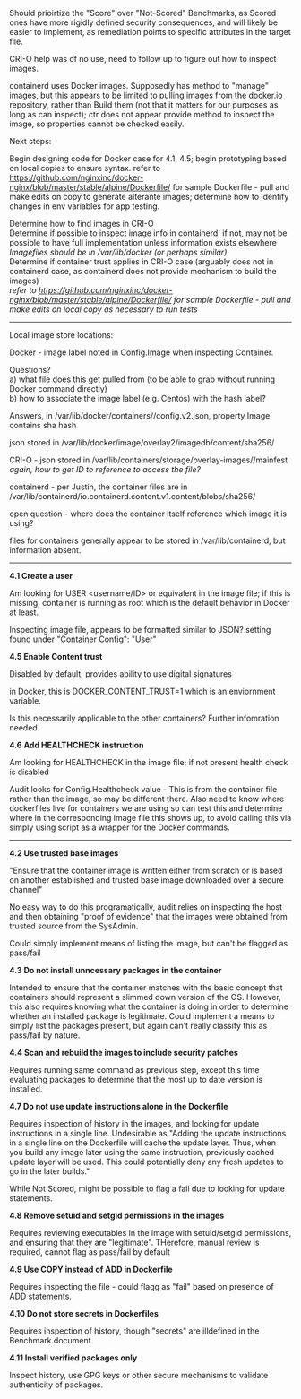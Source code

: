 Should prioirtize the "Score" over "Not-Scored" Benchmarks, as Scored ones have more rigidly defined security consequences, and will likely be easier to implement, as remediation points to specific attributes in the target file.

CRI-O help was of no use, need to follow up to figure out how to inspect images.

containerd uses Docker images. Supposedly has method to "manage" images, but this appears to be limited to pulling images from the docker.io repository, rather than Build them (not that it matters for our purposes as long as can inspect); ctr does not appear provide method to inspect the image, so properties cannot be checked easily.


Next steps: 

Begin designing code for Docker case for 4.1, 4.5; begin prototyping based on local copies to ensure syntax. 
refer to https://github.com/nginxinc/docker-nginx/blob/master/stable/alpine/Dockerfile/ for sample Dockerfile - pull and make edits on copy to generate alterante images; determine how to identify changes in env variables for app testing. 


Determine how to find images in CRI-O  
Determine if possible to inspect image info in containerd; if not, may not be possible to have full implementation unless information exists elsewhere  
*Imagefiles should be in /var/lib/docker (or perhaps similar)*  
Determine if container trust applies in CRI-O case (arguably does not in containerd case, as containerd does not provide mechanism to build the images)  
*refer to https://github.com/nginxinc/docker-nginx/blob/master/stable/alpine/Dockerfile/ for sample Dockerfile - pull and make edits on local copy as necessary to run tests*  


***
Local image store locations:

Docker - image label noted in Config.Image when inspecting Container.  

Questions?  
a) what file does this get pulled from (to be able to grab without running Docker command directly)  
b) how to associate the image label (e.g. Centos) with the hash label?

Answers, in /var/lib/docker/containers/<Container ID>/config.v2.json, property Image contains sha hash

json stored in /var/lib/docker/image/overlay2/imagedb/content/sha256/<Image ID>  

CRI-O - json stored in /var/lib/containers/storage/overlay-images/<Image ID>/mainfest  
*again, how to get ID to reference to access the file?*
 
containerd - per Justin, the container files are in /var/lib/containerd/io.containerd.content.v1.content/blobs/sha256/  
 
 open question - where does the container itself reference which image it is using?

files for containers generally appear to be stored in /var/lib/containerd, but information absent. 

***

**4.1 Create a user**

Am looking for USER <username/ID> or equivalent in the image file; if this is missing, container is running as root which is the default behavior in Docker at least.

Inspecting image file, appears to be formatted similar to JSON? setting found under "Container Config": "User"


**4.5 Enable Content trust**

Disabled by default; provides ability to use digital signatures

in Docker, this is DOCKER_CONTENT_TRUST=1 which is an enviornment variable.

Is this necessarily applicable to the other containers? Further infomration needed

**4.6 Add HEALTHCHECK instruction**

Am looking for HEALTHCHECK in the image file; if not present health check is disabled

Audit looks for Config.Healthcheck value - This is from the container file rather than the image, so may be different there. Also need to know where dockerfiles live for containers we are using so can test this and determine where in the corresponding image file this shows up, to avoid calling this via simply using script as a wrapper for the Docker commands.

***

**4.2 Use trusted base images**

"Ensure that the container image is written either from scratch or is based on another established and trusted base image downloaded over a secure channel"

No easy way to do this programatically, audit relies on inspecting the host and then obtaining "proof of evidence" that the images were obtained from trusted source from the SysAdmin.

Could simply implement means of listing the image, but can't be flagged as pass/fail

**4.3 Do not install unncessary packages in the container**

Intended to ensure that the container matches with the basic concept that containers should represent a slimmed down version of the OS. However, this also requires knowing what the container is doing in order to determine whether an installed package is legitimate. Could implement a means to simply list the packages present, but again can't really classify this as pass/fail by nature.

**4.4 Scan and rebuild the images to include security patches** 

Requires running same command as previous step, except this time evaluating packages to determine that the most up to date version is installed. 

**4.7 Do not use update instructions alone in the Dockerfile**

Requires inspection of history in the images, and looking for update instructions in a single line. Undesirable as "Adding the update instructions in a single line on the Dockerfile will cache the update layer. Thus, when you build any image later using the same instruction, previously cached update layer will be used. This could potentially deny any fresh updates to go in the later builds." 

While Not Scored, might be possible to flag a fail due to looking for update statements.

**4.8 Remove setuid and setgid permissions in the images**

Requires reviewing executables in the image with setuid/setgid permissions, and ensuring that they are "legitimate". THerefore, manual review is required, cannot flag as pass/fail by default

 **4.9 Use COPY instead of ADD in Dockerfile**
 
 Requires inspecting the file - could flagg as "fail" based on presence of ADD statements.
 
 **4.10 Do not store secrets in Dockerfiles** 
 
 Requires inspection of history, though "secrets" are illdefined in the Benchmark document.
 
 **4.11 Install verified packages only**
 
 Inspect history, use GPG keys or other secure mechanisms to validate authenticity of packages.
 
